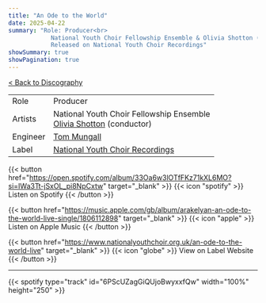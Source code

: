 ```yaml
---
title: "An Ode to the World"
date: 2025-04-22
summary: "Role: Producer<br>
            National Youth Choir Fellowship Ensemble & Olivia Shotton (Conductor)<br>
            Released on National Youth Choir Recordings"
showSummary: true
showPagination: true
---
```

[< Back to Discography](/discography)

| | |
|-|-|
|Role|Producer|
|Artists|National Youth Choir Fellowship Ensemble<br>[Olivia Shotton](https://www.oliviashottonconductor.com/) (conductor)|
|Engineer|[Tom Mungall](https://tommungall.co.uk/)|
|Label|[National Youth Choir Recordings](https://www.nationalyouthchoir.org.uk/recordings)

{{< button href="https://open.spotify.com/album/33Oa6w3lOTfFKz71kXL6MO?si=IWa3Tt-jSxOL_pi8NpCxtw" target="_blank" >}}
{{< icon "spotify" >}} Listen on Spotify
{{< /button >}}

{{< button href="https://music.apple.com/gb/album/arakelyan-an-ode-to-the-world-live-single/1806112898" target="_blank" >}}
{{< icon "apple" >}} Listen on Apple Music
{{< /button >}}

{{< button href="https://www.nationalyouthchoir.org.uk/an-ode-to-the-world-live" target="_blank" >}}
{{< icon "globe" >}} View on Label Website
{{< /button >}}

---

{{< spotify type="track" id="6PScUZagGiQUjoBwyxxfQw" width="100%" height="250" >}}
